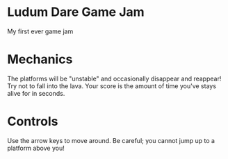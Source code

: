 # Ludum Dare Game Jam
My first ever game jam

# Mechanics
The platforms will be "unstable" and occasionally disappear and reappear! Try not to fall into the lava.
Your score is the amount of time you've stays alive for in seconds.

# Controls
Use the arrow keys to move around. Be careful; you cannot jump up to a platform above you!
